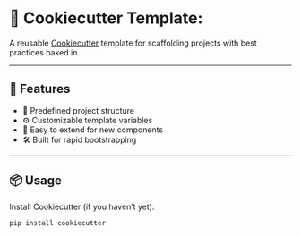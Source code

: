 # 🧁 Cookiecutter Template: <your-template-name>

A reusable [Cookiecutter](https://github.com/cookiecutter/cookiecutter) template for scaffolding <project-type> projects with best practices baked in.

---

## 🚀 Features

- 📁 Predefined project structure
- ⚙️ Customizable template variables
- 🧪 Easy to extend for new components
- 🛠 Built for rapid bootstrapping

---

## 📦 Usage

Install Cookiecutter (if you haven’t yet):

```bash
pip install cookiecutter
